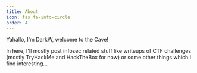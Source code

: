```yaml
---
title: About
icon: fas fa-info-circle
order: 4
---
```


Yahallo, I'm DarkW, welcome to the Cave!

In here, I'll mostly post infosec related stuff like writeups of CTF challenges (mostly TryHackMe and HackTheBox for now) or some other things which I find interesting...
